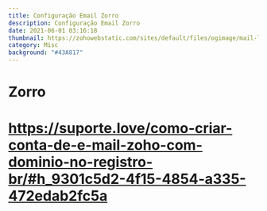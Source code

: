 ```yaml
---
title: Configuração Email Zorro
description: Configuração Email Zorro
date: 2021-06-01 03:16:18
thumbnail: https://zohowebstatic.com/sites/default/files/ogimage/mail-logo.png
category: Misc
background: "#43A817"
---
```

# Zorro

# <https://suporte.love/como-criar-conta-de-e-mail-zoho-com-dominio-no-registro-br/#h_9301c5d2-4f15-4854-a335-472edab2fc5a>